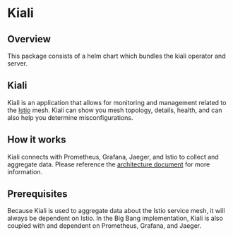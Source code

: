 # Kiali

## Overview

This package consists of a helm chart which bundles the kiali operator and server.

## Kiali

Kiali is an application that allows for monitoring and management related to the [Istio](https://repo1.dso.mil/platform-one/big-bang/apps/core/istio-controlplane) mesh. Kiali can show you mesh topology, details, health, and can also help you determine misconfigurations.

## How it works

Kiali connects with Prometheus, Grafana, Jaeger, and Istio to collect and aggregate data. Please reference the [architecture document](https://repo1.dso.mil/big-bang/bigbang/-/blob/master/docs/understanding-bigbang/package-architecture/kiali.md) for more information.

## Prerequisites

Because Kiali is used to aggregate data about the Istio service mesh, it will always be dependent on Istio.  In the Big Bang implementation, Kiali is also coupled with and dependent on Prometheus, Grafana, and Jaeger.